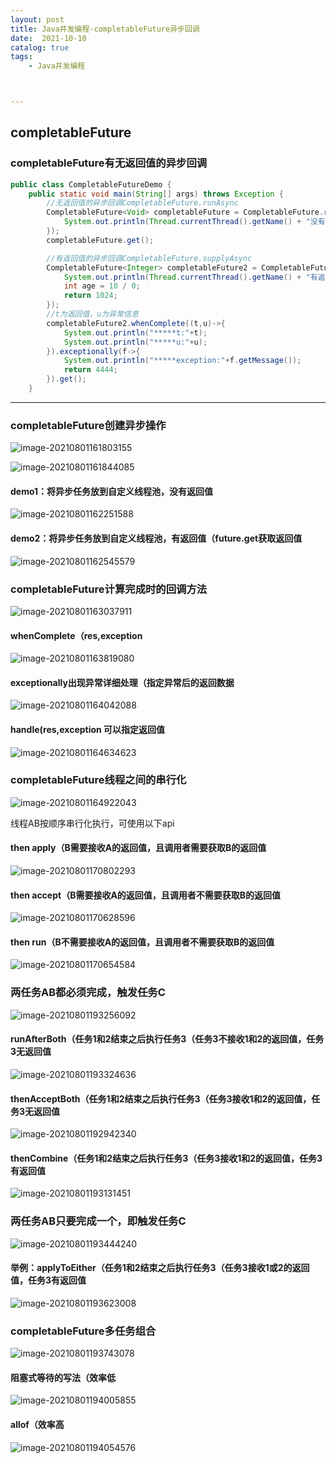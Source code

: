 ```yaml
---
layout: post
title: Java并发编程-completableFuture异步回调
date:  2021-10-10
catalog: true
tags:
    - Java并发编程



---
```


## completableFuture

### completableFuture有无返回值的异步回调

```java
public class CompletableFutureDemo {
    public static void main(String[] args) throws Exception {
        //无返回值的异步回调CompletableFuture.runAsync
        CompletableFuture<Void> completableFuture = CompletableFuture.runAsync(() -> {
            System.out.println(Thread.currentThread().getName() + "没有返回值，update mysql ok");
        });
        completableFuture.get();

        //有返回值的异步回调CompletableFuture.supplyAsync
        CompletableFuture<Integer> completableFuture2 = CompletableFuture.supplyAsync(() -> {
            System.out.println(Thread.currentThread().getName() + "有返回值，insert mysql ok");
            int age = 10 / 0;
            return 1024;
        });
        //t为返回值，u为异常信息
        completableFuture2.whenComplete((t,u)->{
            System.out.println("*****t:"+t);
            System.out.println("*****u:"+u);
        }).exceptionally(f->{
            System.out.println("*****exception:"+f.getMessage());
            return 4444;
        }).get();
    }
```

--------

### completableFuture创建异步操作

![image-20210801161803155](https://gitee.com/chrisxyq/picgo/raw/master/https://gitee.com/chrisxyq/image-20210801161803155.png)

![image-20210801161844085](https://gitee.com/chrisxyq/picgo/raw/master/https://gitee.com/chrisxyq/image-20210801161844085.png)

#### demo1：将异步任务放到自定义线程池，没有返回值

![image-20210801162251588](https://gitee.com/chrisxyq/picgo/raw/master/https://gitee.com/chrisxyq/image-20210801162251588.png)

#### demo2：将异步任务放到自定义线程池，有返回值（future.get获取返回值

![image-20210801162545579](https://gitee.com/chrisxyq/picgo/raw/master/https://gitee.com/chrisxyq/image-20210801162545579.png)

### completableFuture计算完成时的回调方法

![image-20210801163037911](https://gitee.com/chrisxyq/picgo/raw/master/https://gitee.com/chrisxyq/image-20210801163037911.png)

#### whenComplete（res,exception

![image-20210801163819080](https://gitee.com/chrisxyq/picgo/raw/master/https://gitee.com/chrisxyq/image-20210801163819080.png)

#### exceptionally出现异常详细处理（指定异常后的返回数据

![image-20210801164042088](https://gitee.com/chrisxyq/picgo/raw/master/https://gitee.com/chrisxyq/image-20210801164042088.png)

#### handle(res,exception 可以指定返回值

![image-20210801164634623](https://gitee.com/chrisxyq/picgo/raw/master/https://gitee.com/chrisxyq/image-20210801164634623.png)

### completableFuture线程之间的串行化

![image-20210801164922043](https://gitee.com/chrisxyq/picgo/raw/master/https://gitee.com/chrisxyq/image-20210801164922043.png)

线程AB按顺序串行化执行，可使用以下api

#### then apply（B需要接收A的返回值，且调用者需要获取B的返回值

![image-20210801170802293](https://gitee.com/chrisxyq/picgo/raw/master/https://gitee.com/chrisxyq/image-20210801170802293.png)

#### then accept（B需要接收A的返回值，且调用者不需要获取B的返回值

![image-20210801170628596](https://gitee.com/chrisxyq/picgo/raw/master/https://gitee.com/chrisxyq/image-20210801170628596.png)

#### then run（B不需要接收A的返回值，且调用者不需要获取B的返回值

![image-20210801170654584](https://gitee.com/chrisxyq/picgo/raw/master/https://gitee.com/chrisxyq/image-20210801170654584.png)

### 两任务AB都必须完成，触发任务C

![image-20210801193256092](https://gitee.com/chrisxyq/picgo/raw/master/https://gitee.com/chrisxyq/image-20210801193256092.png)

#### runAfterBoth（任务1和2结束之后执行任务3（任务3不接收1和2的返回值，任务3无返回值

![image-20210801193324636](https://gitee.com/chrisxyq/picgo/raw/master/https://gitee.com/chrisxyq/image-20210801193324636.png)

#### thenAcceptBoth（任务1和2结束之后执行任务3（任务3接收1和2的返回值，任务3无返回值

![image-20210801192942340](https://gitee.com/chrisxyq/picgo/raw/master/https://gitee.com/chrisxyq/image-20210801192942340.png)

#### thenCombine（任务1和2结束之后执行任务3（任务3接收1和2的返回值，任务3有返回值

![image-20210801193131451](https://gitee.com/chrisxyq/picgo/raw/master/https://gitee.com/chrisxyq/image-20210801193131451.png)

### 两任务AB只要完成一个，即触发任务C

![image-20210801193444240](https://gitee.com/chrisxyq/picgo/raw/master/https://gitee.com/chrisxyq/image-20210801193444240.png)

#### 举例：applyToEither（任务1和2结束之后执行任务3（任务3接收1或2的返回值，任务3有返回值

![image-20210801193623008](https://gitee.com/chrisxyq/picgo/raw/master/https://gitee.com/chrisxyq/image-20210801193623008.png)

### completableFuture多任务组合

![image-20210801193743078](https://gitee.com/chrisxyq/picgo/raw/master/https://gitee.com/chrisxyq/image-20210801193743078.png)

#### 阻塞式等待的写法（效率低

![image-20210801194005855](https://gitee.com/chrisxyq/picgo/raw/master/https://gitee.com/chrisxyq/image-20210801194005855.png)

#### allof（效率高

![image-20210801194054576](https://gitee.com/chrisxyq/picgo/raw/master/https://gitee.com/chrisxyq/image-20210801194054576.png)